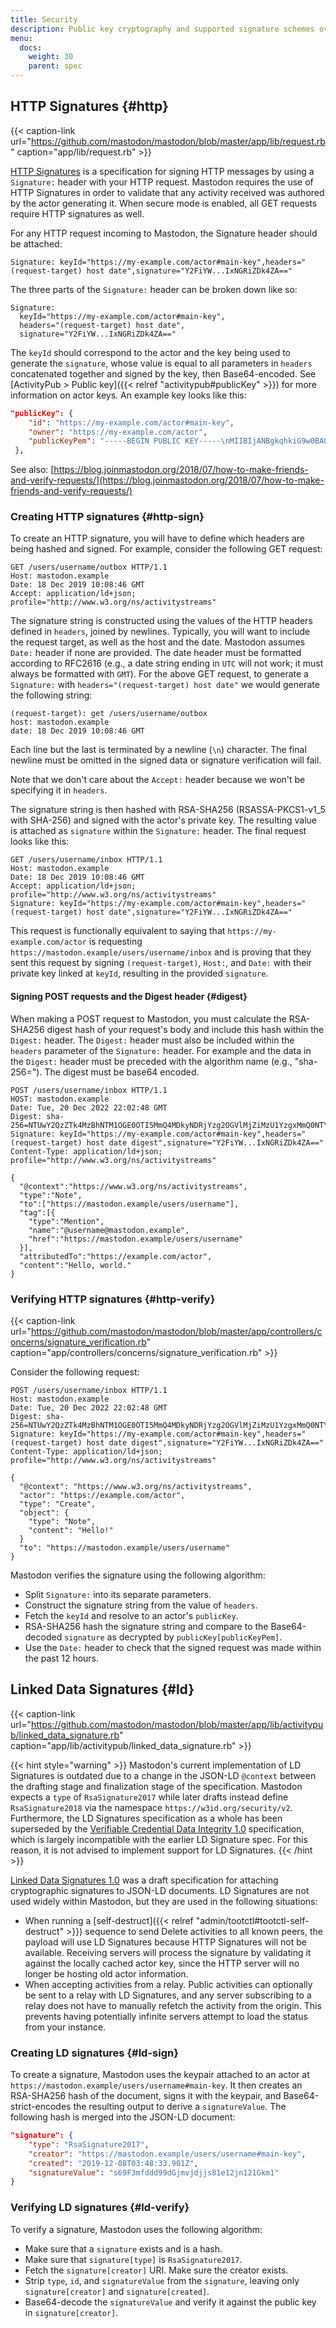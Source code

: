 ```yaml
---
title: Security
description: Public key cryptography and supported signature schemes over HTTP and JSON-LD.
menu:
  docs:
    weight: 30
    parent: spec
---
```


## HTTP Signatures {#http}

{{< caption-link url="https://github.com/mastodon/mastodon/blob/master/app/lib/request.rb" caption="app/lib/request.rb" >}}

[HTTP Signatures](https://datatracker.ietf.org/doc/html/draft-cavage-http-signatures) is a specification for signing HTTP messages by using a `Signature:` header with your HTTP request. Mastodon requires the use of HTTP Signatures in order to validate that any activity received was authored by the actor generating it. When secure mode is enabled, all GET requests require HTTP signatures as well.

For any HTTP request incoming to Mastodon, the Signature header should be attached:

```http
Signature: keyId="https://my-example.com/actor#main-key",headers="(request-target) host date",signature="Y2FiYW...IxNGRiZDk4ZA=="
```

The three parts of the `Signature:` header can be broken down like so:

```http
Signature:
  keyId="https://my-example.com/actor#main-key",
  headers="(request-target) host date",
  signature="Y2FiYW...IxNGRiZDk4ZA=="
```

The `keyId` should correspond to the actor and the key being used to generate the `signature`, whose value is equal to all parameters in `headers` concatenated together and signed by the key, then Base64-encoded. See [ActivityPub > Public key]({{< relref "activitypub#publicKey" >}}) for more information on actor keys. An example key looks like this:

```json
"publicKey": {
    "id": "https://my-example.com/actor#main-key",
    "owner": "https://my-example.com/actor",
    "publicKeyPem": "-----BEGIN PUBLIC KEY-----\nMIIBIjANBgkqhkiG9w0BAQEFAAOCAQ8AMIIBCgKCAQEAvXc4vkECU2/CeuSo1wtn\nFoim94Ne1jBMYxTZ9wm2YTdJq1oiZKif06I2fOqDzY/4q/S9uccrE9Bkajv1dnkO\nVm31QjWlhVpSKynVxEWjVBO5Ienue8gND0xvHIuXf87o61poqjEoepvsQFElA5ym\novljWGSA/jpj7ozygUZhCXtaS2W5AD5tnBQUpcO0lhItYPYTjnmzcc4y2NbJV8hz\n2s2G8qKv8fyimE23gY1XrPJg+cRF+g4PqFXujjlJ7MihD9oqtLGxbu7o1cifTn3x\nBfIdPythWu5b4cujNsB3m3awJjVmx+MHQ9SugkSIYXV0Ina77cTNS0M2PYiH1PFR\nTwIDAQAB\n-----END PUBLIC KEY-----\n"
 },
```

See also: [https://blog.joinmastodon.org/2018/07/how-to-make-friends-and-verify-requests/](https://blog.joinmastodon.org/2018/07/how-to-make-friends-and-verify-requests/)

### Creating HTTP signatures {#http-sign}

To create an HTTP signature, you will have to define which headers are being hashed and signed. For example, consider the following GET request:

```http
GET /users/username/outbox HTTP/1.1
Host: mastodon.example
Date: 18 Dec 2019 10:08:46 GMT
Accept: application/ld+json; profile="http://www.w3.org/ns/activitystreams"
```

The signature string is constructed using the values of the HTTP headers defined in `headers`, joined by newlines. Typically, you will want to include the request target, as well as the host and the date. Mastodon assumes `Date:` header if none are provided. The date header must be formatted according to RFC2616 (e.g., a date string ending in `UTC` will not work; it must always be formatted with `GMT`). For the above GET request, to generate a `Signature:` with `headers="(request-target) host date"` we would generate the following string:

```text
(request-target): get /users/username/outbox
host: mastodon.example
date: 18 Dec 2019 10:08:46 GMT
```

Each line but the last is terminated by a newline (`\n`) character. The final newline must be omitted in the signed data or signature verification will fail.

Note that we don't care about the `Accept:` header because we won't be specifying it in `headers`.

The signature string is then hashed with RSA-SHA256 (RSASSA-PKCS1-v1_5 with SHA-256) and signed with the actor's private key. The resulting value is attached as `signature` within the `Signature:` header. The final request looks like this:

```http
GET /users/username/inbox HTTP/1.1
Host: mastodon.example
Date: 18 Dec 2019 10:08:46 GMT
Accept: application/ld+json; profile="http://www.w3.org/ns/activitystreams"
Signature: keyId="https://my-example.com/actor#main-key",headers="(request-target) host date",signature="Y2FiYW...IxNGRiZDk4ZA=="
```

This request is functionally equivalent to saying that `https://my-example.com/actor` is requesting `https://mastodon.example/users/username/inbox` and is proving that they sent this request by signing `(request-target)`, `Host:`, and `Date:` with their private key linked at `keyId`, resulting in the provided `signature`.

#### Signing POST requests and the Digest header {#digest}

When making a POST request to Mastodon, you must calculate the RSA-SHA256 digest hash of your request's body and include this hash within the `Digest:` header. The `Digest:` header must also be included within the `headers` parameter of the `Signature:` header. For example and the data in the `Digest:` header must be preceded with the algorithm name (e.g., "sha-256="). The digest must be base64 encoded.

```http
POST /users/username/inbox HTTP/1.1
HOST: mastodon.example
Date: Tue, 20 Dec 2022 22:02:48 GMT
Digest: sha-256=NTUwY2QzZTk4MzBhNTM1OGE0OTI5MmQ4MDkyNDRjYzg2OGVlMjZiMzU1YzgxMmQ0NTY0NjZkYmI4YzYxODZjMCAgLQo=
Signature: keyId="https://my-example.com/actor#main-key",headers="(request-target) host date digest",signature="Y2FiYW...IxNGRiZDk4ZA=="
Content-Type: application/ld+json; profile="http://www.w3.org/ns/activitystreams"

{
  "@context":"https://www.w3.org/ns/activitystreams",
  "type":"Note",
  "to":["https://mastodon.example/users/username"],
  "tag":[{ 
    "type":"Mention",
    "name":"@username@mastodon.example",
    "href":"https://mastodon.example/users/username"
  }],
  "attributedTo":"https://example.com/actor",
  "content":"Hello, world."
}
```

### Verifying HTTP signatures {#http-verify}

{{< caption-link url="https://github.com/mastodon/mastodon/blob/master/app/controllers/concerns/signature_verification.rb" caption="app/controllers/concerns/signature_verification.rb" >}}

Consider the following request:

```http
POST /users/username/inbox HTTP/1.1
Host: mastodon.example
Date: Tue, 20 Dec 2022 22:02:48 GMT
Digest: sha-256=NTUwY2QzZTk4MzBhNTM1OGE0OTI5MmQ4MDkyNDRjYzg2OGVlMjZiMzU1YzgxMmQ0NTY0NjZkYmI4YzYxODZjMCAgLQo=
Signature: keyId="https://my-example.com/actor#main-key",headers="(request-target) host date digest",signature="Y2FiYW...IxNGRiZDk4ZA=="
Content-Type: application/ld+json; profile="http://www.w3.org/ns/activitystreams"

{
  "@context": "https://www.w3.org/ns/activitystreams",
  "actor": "https://example.com/actor",
  "type": "Create",
  "object": {
    "type": "Note",
    "content": "Hello!"
  }
  "to": "https://mastodon.example/users/username"
}
```

Mastodon verifies the signature using the following algorithm:

* Split `Signature:` into its separate parameters.
* Construct the signature string from the value of `headers`.
* Fetch the `keyId` and resolve to an actor's `publicKey`.
* RSA-SHA256 hash the signature string and compare to the Base64-decoded `signature` as decrypted by `publicKey[publicKeyPem]`.
* Use the `Date:` header to check that the signed request was made within the past 12 hours.

## Linked Data Signatures {#ld}

{{< caption-link url="https://github.com/mastodon/mastodon/blob/master/app/lib/activitypub/linked_data_signature.rb" caption="app/lib/activitypub/linked_data_signature.rb" >}}

{{< hint style="warning" >}}
Mastodon's current implementation of LD Signatures is outdated due to a change in the JSON-LD `@context` between the drafting stage and finalization stage of the specification. Mastodon expects a `type` of `RsaSignature2017` while later drafts instead define `RsaSignature2018` via the namespace `https://w3id.org/security/v2`. Furthermore, the LD Signatures specification as a whole has been superseded by the [Verifiable Credential Data Integrity 1.0](https://w3c.github.io/vc-data-integrity/) specification, which is largely incompatible with the earlier LD Signature spec. For this reason, it is not advised to implement support for LD Signatures.
{{< /hint >}}

[Linked Data Signatures 1.0](https://web.archive.org/web/20170923124140/https://w3c-dvcg.github.io/ld-signatures/) was a draft specification for attaching cryptographic signatures to JSON-LD documents. LD Signatures are not used widely within Mastodon, but they are used in the following situations:

- When running a [self-destruct]({{< relref "admin/tootctl#tootctl-self-destruct" >}}) sequence to send Delete activities to all known peers, the payload will use LD Signatures because HTTP Signatures will not be available. Receiving servers will process the signature by validating it against the locally cached actor key, since the HTTP server will no longer be hosting old actor information.
- When accepting activities from a relay. Public activities can optionally be sent to a relay with LD Signatures, and any server subscribing to a relay does not have to manually refetch the activity from the origin. This prevents having potentially infinite servers attempt to load the status from your instance.

### Creating LD signatures {#ld-sign}

To create a signature, Mastodon uses the keypair attached to an actor at `https://mastodon.example/users/username#main-key`. It then creates an RSA-SHA256 hash of the document, signs it with the keypair, and Base64-strict-encodes the resulting output to derive a `signatureValue`. The following hash is merged into the JSON-LD document:

```json
"signature": {
    "type": "RsaSignature2017",
    "creator": "https://mastodon.example/users/username#main-key",
    "created": "2019-12-08T03:48:33.901Z",
    "signatureValue": "s69F3mfddd99dGjmvjdjjs81e12jn121Gkm1"
}
```

### Verifying LD signatures {#ld-verify}

To verify a signature, Mastodon uses the following algorithm:

* Make sure that a `signature` exists and is a hash.
* Make sure that `signature[type]` is `RsaSignature2017`.
* Fetch the `signature[creator]` URI. Make sure the creator exists.
* Strip `type`, `id`, and `signatureValue` from the `signature`, leaving only `signature[creator]` and `signature[created]`.
* Base64-decode the `signatureValue` and verify it against the public key in `signature[creator]`.

